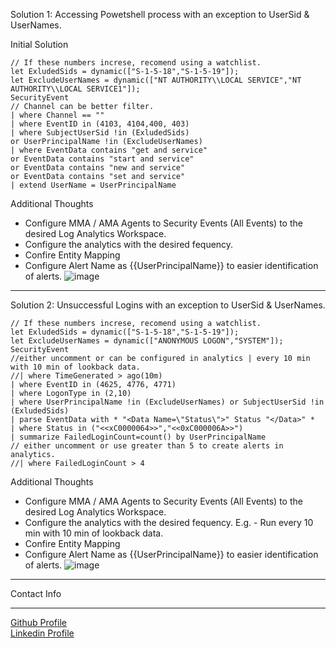 Solution 1: Accessing Powetshell process with an exception to UserSid & UserNames.

Initial Solution

```
// If these numbers increse, recomend using a watchlist.
let ExludedSids = dynamic(["S-1-5-18","S-1-5-19"]);
let ExcludeUserNames = dynamic(["NT AUTHORITY\\LOCAL SERVICE","NT AUTHORITY\\LOCAL SERVICE1"]);
SecurityEvent
// Channel can be better filter.
| where Channel == ""
| where EventID in (4103, 4104,400, 403)
| where SubjectUserSid !in (ExludedSids)
or UserPrincipalName !in (ExcludeUserNames)
| where EventData contains "get and service"
or EventData contains "start and service"
or EventData contains "new and service"
or EventData contains "set and service"
| extend UserName = UserPrincipalName
```

Additional Thoughts

- Configure MMA / AMA Agents to Security Events (All Events) to the desired Log Analytics Workspace.
- Configure the analytics with the desired fequency.
- Confire Entity Mapping
- Configure Alert Name as {{UserPrincipalName}} to easier identification of alerts.
![image](https://user-images.githubusercontent.com/20562985/202419439-d9d74e4a-da51-461c-968a-ff8a17ebae1b.png)

<hr>

Solution 2: Unsuccessful Logins with an exception to UserSid & UserNames.

```
// If these numbers increse, recomend using a watchlist.
let ExludedSids = dynamic(["S-1-5-18","S-1-5-19"]);
let ExcludeUserNames = dynamic(["ANONYMOUS LOGON","SYSTEM"]);
SecurityEvent
//either uncomment or can be configured in analytics | every 10 min with 10 min of lookback data.
//| where TimeGenerated > ago(10m) 
| where EventID in (4625, 4776, 4771)
| where LogonType in (2,10)
| where UserPrincipalName !in (ExcludeUserNames) or SubjectUserSid !in (ExludedSids)
| parse EventData with * "<Data Name=\"Status\">" Status "</Data>" *
| where Status in ("<<xC0000064>>","<<0xC000006A>>")
| summarize FailedLoginCount=count() by UserPrincipalName
// either uncomment or use greater than 5 to create alerts in analytics.
//| where FailedLoginCount > 4
```
Additional Thoughts

- Configure MMA / AMA Agents to Security Events (All Events) to the desired Log Analytics Workspace.
- Configure the analytics with the desired fequency. E.g. - Run every 10 min with 10 min of lookback data.
- Confire Entity Mapping
- Configure Alert Name as {{UserPrincipalName}} to easier identification of alerts.
![image](https://user-images.githubusercontent.com/20562985/202419439-d9d74e4a-da51-461c-968a-ff8a17ebae1b.png)


<hr>
Contact Info
<hr>

<a href="https://github.com/samikroy">Github Profile</a>
<br>
<a href="https://www.linkedin.com/in/roysamik/">Linkedin Profile</a>
